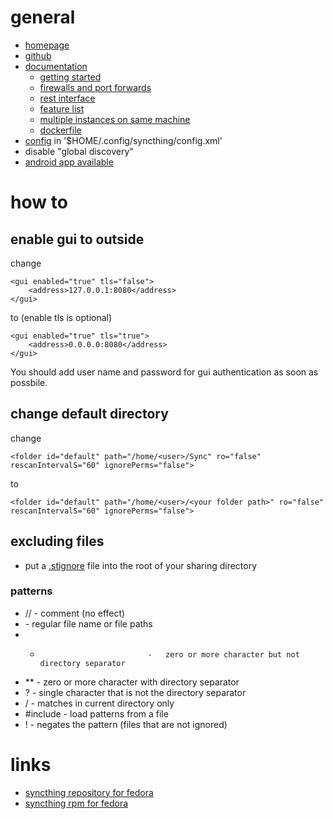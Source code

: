 # general

* [homepage](https://ind.ie/pulse/)
* [github](https://github.com/syncthing/syncthing)
* [documentation](https://pulse-forum.ind.ie/category/documentation)
    * [getting started](https://pulse-forum.ind.ie/t/getting-started/)
    * [firewalls and port forwards](https://pulse-forum.ind.ie/t/firewalls-and-port-forwards/)
    * [rest interface](https://pulse-forum.ind.ie/t/the-rest-interface/)
    * [feature list](https://pulse-forum.ind.ie/t/what-does-syncthing-sync-and-what-doesnt-it/)
    * [multiple instances on same machine](https://pulse-forum.ind.ie/t/how-to-create-syncthing-test-environments/)
    * [dockerfile](https://pulse-forum.ind.ie/t/dockerfile-for-syncthing/)
* [config](https://pulse-forum.ind.ie/t/config-file-and-directory/) in '$HOME/.config/syncthing/config.xml'
* disable "global discovery"
* [android app available](https://github.com/Nutomic/syncthing-android)

# how to

## enable gui to outside

change

    <gui enabled="true" tls="false">
        <address>127.0.0.1:8080</address>
    </gui>

to (enable tls is optional)

    <gui enabled="true" tls="true">
        <address>0.0.0.0:8080</address>
    </gui>

You should add user name and password for gui authentication as soon as possbile.

## change default directory

change

    <folder id="default" path="/home/<user>/Sync" ro="false" rescanIntervalS="60" ignorePerms="false">

to

    <folder id="default" path="/home/<user>/<your folder path>" ro="false" rescanIntervalS="60" ignorePerms="false">

## excluding files

* put a [.stignore](https://pulse-forum.ind.ie/t/excluding-files-from-synchronization-ignoring/) file into the root of your sharing directory

### patterns

* //                            -   comment (no effect)
* <name or path>                -   regular file name or file paths
* *                             -   zero or more character but not directory separator
* **                            -   zero or more character with directory separator
* ?                             -   single character that is not the directory separator
* /<pattern>                    -   matches in current directory only
* #include <path to named file> -   load patterns from a file
* !<pattern>                    -   negates the pattern (files that are not ignored)

# links

* [syncthing repository for fedora](https://copr.fedoraproject.org/coprs/thunderbirdtr/Syncthing_for_Fedora/)
* [syncthing rpm for fedora](https://github.com/thunderbirdtr/syncthing_rpm)
